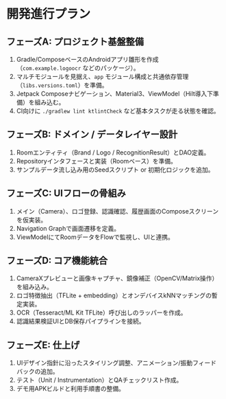 # 開発進行プラン

## フェーズA: プロジェクト基盤整備
1. Gradle/ComposeベースのAndroidアプリ雛形を作成（`com.example.logoocr` などのパッケージ）。
2. マルチモジュールを見据え、`app` モジュール構成と共通依存管理（`libs.versions.toml`）を準備。
3. Jetpack Composeナビゲーション、Material3、ViewModel（Hilt導入下準備）を組み込む。
4. CI向けに `./gradlew lint ktlintCheck` など基本タスクが走る状態を確認。

## フェーズB: ドメイン / データレイヤー設計
1. Roomエンティティ（Brand / Logo / RecognitionResult）とDAO定義。
2. Repositoryインタフェースと実装（Roomベース）を準備。
3. サンプルデータ流し込み用のSeedスクリプト or 初期化ロジックを追加。

## フェーズC: UIフローの骨組み
1. メイン（Camera）、ロゴ登録、認識確認、履歴画面のComposeスクリーンを仮実装。
2. Navigation Graphで画面遷移を定義。
3. ViewModelにてRoomデータをFlowで監視し、UIと連携。

## フェーズD: コア機能統合
1. CameraXプレビューと画像キャプチャ、鏡像補正（OpenCV/Matrix操作）を組み込み。
2. ロゴ特徴抽出（TFLite + embedding）とオンデバイスkNNマッチングの暫定実装。
3. OCR（Tesseract/ML Kit TFLite）呼び出しのラッパーを作成。
4. 認識結果検証UIとDB保存パイプラインを接続。

## フェーズE: 仕上げ
1. UIデザイン指針に沿ったスタイリング調整、アニメーション/振動フィードバックの追加。
2. テスト（Unit / Instrumentation）とQAチェックリスト作成。
3. デモ用APKビルドと利用手順書の整備。
